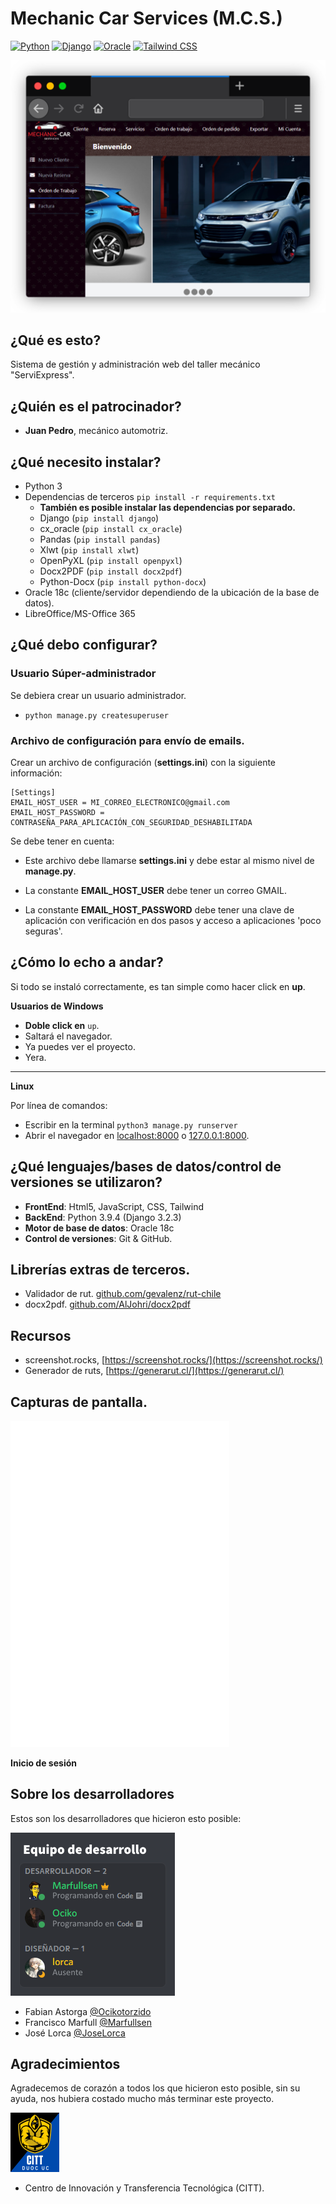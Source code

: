 # Mechanic Car Services (M.C.S.)
[![Python](https://img.shields.io/badge/Python-3.7.7-blue.svg)](https://www.python.org/)
[![Django](https://img.shields.io/badge/Django-3.2.3-green.svg)](https://www.djangoproject.com/)
[![Oracle](https://img.shields.io/badge/Oracle-18c-red.svg)](https://www.djangoproject.com/)
[![Tailwind CSS](https://img.shields.io/badge/TailWind-2.1.4-yellow.svg)](https://www.tailwindcss.com/)

[![screenshot](./pantallazos/pantallazo_00.png)](https://github.com/Ocikotorzido/congenial-funicular/tree/master/pantallazos/)

## ¿Qué es esto?
Sistema de gestión y administración web del taller mecánico "ServiExpress".

## ¿Quién es el patrocinador?
- **Juan Pedro**, mecánico automotriz.

## ¿Qué necesito instalar?
- Python 3
- Dependencias de terceros `pip install -r requirements.txt`
  - **También es posible instalar las dependencias por separado.**
  - Django (`pip install django`)
  - cx_oracle (`pip install cx_oracle`)
  - Pandas (`pip install pandas`)
  - Xlwt (`pip install xlwt`)
  - OpenPyXL (`pip install openpyxl`)
  - Docx2PDF (`pip install docx2pdf`)
  - Python-Docx (`pip install python-docx`)
- Oracle 18c (cliente/servidor dependiendo de la ubicación de la base de datos).
- LibreOffice/MS-Office 365

## ¿Qué debo configurar?
### Usuario Súper-administrador
Se debiera crear un usuario administrador.

- `python manage.py createsuperuser`

### Archivo de configuración para envío de emails.
Crear un archivo de configuración (**settings.ini**) con la siguiente información:
```
[Settings]
EMAIL_HOST_USER = MI_CORREO_ELECTRONICO@gmail.com
EMAIL_HOST_PASSWORD = CONTRASEÑA_PARA_APLICACIÓN_CON_SEGURIDAD_DESHABILITADA
```

Se debe tener en cuenta:

- Este archivo debe llamarse **settings.ini** y debe estar al mismo nivel de **manage.py**.

- La constante **EMAIL_HOST_USER** debe tener un correo GMAIL.

- La constante **EMAIL_HOST_PASSWORD** debe tener una clave de aplicación con verificación en dos pasos y acceso a aplicaciones 'poco seguras'.

## ¿Cómo lo echo a andar?
Si todo se instaló correctamente, es tan simple como hacer click en **up**.

**Usuarios de Windows**
- **Doble click en** `up`.
- Saltará el navegador.
- Ya puedes ver el proyecto.
- Yera.

---

**Linux**

Por línea de comandos: 

- Escribir en la terminal `python3 manage.py runserver`
- Abrir el navegador en [localhost:8000](http://localhost:8000/) o [127.0.0.1:8000](http://127.0.0.1:8000/).

## ¿Qué lenguajes/bases de datos/control de versiones se utilizaron?
- **FrontEnd**: Html5, JavaScript, CSS, Tailwind
- **BackEnd**: Python 3.9.4 (Django 3.2.3) 
- **Motor de base de datos**: Oracle 18c
- **Control de versiones**: Git & GitHub.

## Librerías extras de terceros.
- Validador de rut. [github.com/gevalenz/rut-chile](https://github.com/gevalenz/rut-chile)
- docx2pdf. [github.com/AlJohri/docx2pdf](https://github.com/AlJohri/docx2pdf)

## Recursos
- screenshot.rocks, [https://screenshot.rocks/](https://screenshot.rocks/)
- Generador de ruts, [https://generarut.cl/](https://generarut.cl/)

## Capturas de pantalla.

<img src="./pantallazos/login.svg" width="350px" alt="login">

**Inicio de sesión**

## Sobre los desarrolladores
Estos son los desarrolladores que hicieron esto posible:

[![Grupo_en_Discord](./pantallazos/grupo_portafolio_discord.png)](https://github.com/Ocikotorzido/congenial-funicular/tree/master/pantallazos/)

- Fabian Astorga [@Ocikotorzido](https://github.com/Ocikotorzido)
- Francisco Marfull [@Marfullsen](https://github.com/Marfullsen)
- José Lorca [@JoseLorca](https://github.com/JoseLorca)

## Agradecimientos
Agradecemos de corazón a todos los que hicieron esto posible, sin su ayuda, nos hubiera costado mucho más terminar este proyecto.

[![logo_Citt](./Mantenedor/static/img/Thumbnail_hooded_man.png)](https://www.duoc.cl/citt/)

- Centro de Innovación y Transferencia Tecnológica (CITT). 